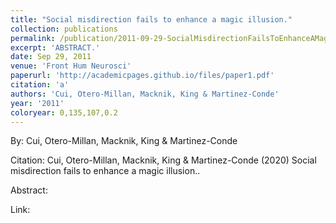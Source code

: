 ```yaml
---
title: "Social misdirection fails to enhance a magic illusion."
collection: publications
permalink: /publication/2011-09-29-SocialMisdirectionFailsToEnhanceAMagicIllusion_
excerpt: 'ABSTRACT.'
date: Sep 29, 2011
venue: 'Front Hum Neurosci'
paperurl: 'http://academicpages.github.io/files/paper1.pdf'
citation: 'a'
authors: 'Cui, Otero-Millan, Macknik, King & Martinez-Conde'
year: '2011'
coloryear: 0,135,107,0.2
---
```


By: Cui, Otero-Millan, Macknik, King & Martinez-Conde

Citation: Cui, Otero-Millan, Macknik, King & Martinez-Conde (2020) Social misdirection fails to enhance a magic illusion.. 

Abstract: 

Link: 
